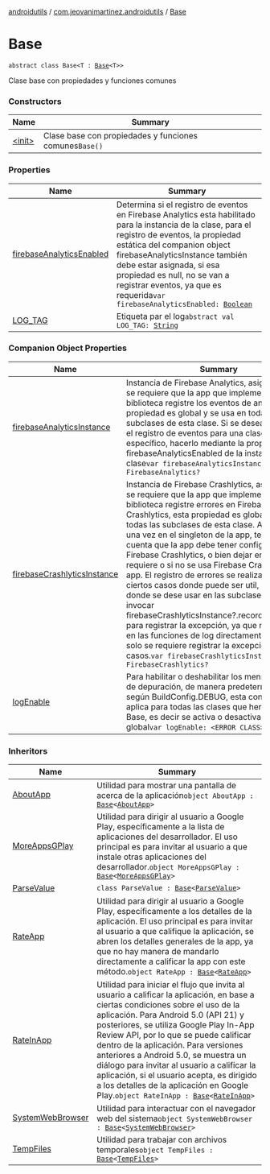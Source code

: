 [androidutils](../../index.md) / [com.jeovanimartinez.androidutils](../index.md) / [Base](./index.md)

# Base

`abstract class Base<T : `[`Base`](./index.md)`<T>>`

Clase base con propiedades y funciones comunes

### Constructors

| Name | Summary |
|---|---|
| [&lt;init&gt;](-init-.md) | Clase base con propiedades y funciones comunes`Base()` |

### Properties

| Name | Summary |
|---|---|
| [firebaseAnalyticsEnabled](firebase-analytics-enabled.md) | Determina si el registro de eventos en Firebase Analytics esta habilitado para la instancia de la clase, para el registro de eventos, la propiedad estática del companion object firebaseAnalyticsInstance también debe estar asignada, si esa propiedad es null, no se van a registrar eventos, ya que es requerida`var firebaseAnalyticsEnabled: `[`Boolean`](https://kotlinlang.org/api/latest/jvm/stdlib/kotlin/-boolean/index.html) |
| [LOG_TAG](-l-o-g_-t-a-g.md) | Etiqueta par el log`abstract val LOG_TAG: `[`String`](https://kotlinlang.org/api/latest/jvm/stdlib/kotlin/-string/index.html) |

### Companion Object Properties

| Name | Summary |
|---|---|
| [firebaseAnalyticsInstance](firebase-analytics-instance.md) | Instancia de Firebase Analytics, asignar solo si se requiere que la app que implementa la biblioteca registre los eventos de análisis, esta propiedad es global y se usa en todas las subclases de esta clase. Si se desea desactivar el registro de eventos para una clase en específico, hacerlo mediante la propiedad firebaseAnalyticsEnabled de la instancia de la clase`var firebaseAnalyticsInstance: FirebaseAnalytics?` |
| [firebaseCrashlyticsInstance](firebase-crashlytics-instance.md) | Instancia de Firebase Crashlytics, asignar solo si se requiere que la app que implementa la biblioteca registre errores en Firebase Crashlytics, esta propiedad es global y se usa en todas las subclases de esta clase. Asignarla solo una vez en el singleton de la app, teniendo en cuenta que la app debe tener configurado Firebase Crashlytics, o bien dejar en null si no se requiere o si no se usa Firebase Crashlytics en la app. El registro de errores se realiza solo en ciertos casos donde puede ser util, por lo que donde se dese usar en las subclases de Base, invocar firebaseCrashlyticsInstance?.recordException(e) para registrar la excepción, ya que no se hace en las funciones de log directamente porque solo se requiere registrar la excepción en ciertos casos.`var firebaseCrashlyticsInstance: FirebaseCrashlytics?` |
| [logEnable](log-enable.md) | Para habilitar o deshabilitar los mensajes del log de depuración, de manera predeterminada es según BuildConfig.DEBUG, esta configuración aplica para todas las clases que hereden de Base, es decir se activa o desactiva de manera global`var logEnable: <ERROR CLASS>` |

### Inheritors

| Name | Summary |
|---|---|
| [AboutApp](../../com.jeovanimartinez.androidutils.about/-about-app/index.md) | Utilidad para mostrar una pantalla de acerca de la aplicación`object AboutApp : `[`Base`](./index.md)`<`[`AboutApp`](../../com.jeovanimartinez.androidutils.about/-about-app/index.md)`>` |
| [MoreAppsGPlay](../../com.jeovanimartinez.androidutils.moreapps/-more-apps-g-play/index.md) | Utilidad para dirigir al usuario a Google Play, específicamente a la lista de aplicaciones del desarrollador. El uso principal es para invitar al usuario a que instale otras aplicaciones del desarrollador.`object MoreAppsGPlay : `[`Base`](./index.md)`<`[`MoreAppsGPlay`](../../com.jeovanimartinez.androidutils.moreapps/-more-apps-g-play/index.md)`>` |
| [ParseValue](../-parse-value/index.md) | `class ParseValue : `[`Base`](./index.md)`<`[`ParseValue`](../-parse-value/index.md)`>` |
| [RateApp](../../com.jeovanimartinez.androidutils.reviews/-rate-app/index.md) | Utilidad para dirigir al usuario a Google Play, específicamente a los detalles de la aplicación. El uso principal es para invitar al usuario a que califique la aplicación, se abren los detalles generales de la app, ya que no hay manera de mandarlo directamente a calificar la app con este método.`object RateApp : `[`Base`](./index.md)`<`[`RateApp`](../../com.jeovanimartinez.androidutils.reviews/-rate-app/index.md)`>` |
| [RateInApp](../../com.jeovanimartinez.androidutils.reviews.rateinapp/-rate-in-app/index.md) | Utilidad para iniciar el flujo que invita al usuario a calificar la aplicación, en base a ciertas condiciones sobre el uso de la aplicación. Para Android 5.0 (API 21) y posteriores, se utiliza Google Play In-App Review API, por lo que se puede calificar dentro de la aplicación. Para versiones anteriores a Android 5.0, se muestra un diálogo para invitar al usuario a calificar la aplicación, si el usuario acepta, es dirigido a los detalles de la aplicación en Google Play.`object RateInApp : `[`Base`](./index.md)`<`[`RateInApp`](../../com.jeovanimartinez.androidutils.reviews.rateinapp/-rate-in-app/index.md)`>` |
| [SystemWebBrowser](../../com.jeovanimartinez.androidutils.web/-system-web-browser/index.md) | Utilidad para interactuar con el navegador web del sistema`object SystemWebBrowser : `[`Base`](./index.md)`<`[`SystemWebBrowser`](../../com.jeovanimartinez.androidutils.web/-system-web-browser/index.md)`>` |
| [TempFiles](../../com.jeovanimartinez.androidutils.filesystem.tempfiles/-temp-files/index.md) | Utilidad para trabajar con archivos temporales`object TempFiles : `[`Base`](./index.md)`<`[`TempFiles`](../../com.jeovanimartinez.androidutils.filesystem.tempfiles/-temp-files/index.md)`>` |
